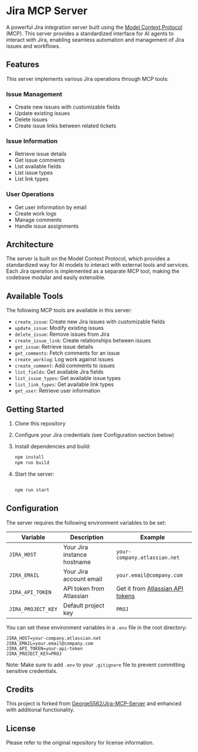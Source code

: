 # Jira MCP Server

A powerful Jira integration server built using the [Model Context Protocol](https://github.com/modelcontextprotocol) (MCP). This server provides a standardized interface for AI agents to interact with Jira, enabling seamless automation and management of Jira issues and workflows.

## Features

This server implements various Jira operations through MCP tools:

### Issue Management

- Create new issues with customizable fields
- Update existing issues
- Delete issues
- Create issue links between related tickets

### Issue Information

- Retrieve issue details
- Get issue comments
- List available fields
- List issue types
- List link types

### User Operations

- Get user information by email
- Create work logs
- Manage comments
- Handle issue assignments

## Architecture

The server is built on the Model Context Protocol, which provides a standardized way for AI models to interact with external tools and services. Each Jira operation is implemented as a separate MCP tool, making the codebase modular and easily extensible.

## Available Tools

The following MCP tools are available in this server:

- `create_issue`: Create new Jira issues with customizable fields
- `update_issue`: Modify existing issues
- `delete_issue`: Remove issues from Jira
- `create_issue_link`: Create relationships between issues
- `get_issue`: Retrieve issue details
- `get_comments`: Fetch comments for an issue
- `create_worklog`: Log work against issues
- `create_comment`: Add comments to issues
- `list_fields`: Get available Jira fields
- `list_issue_types`: Get available issue types
- `list_link_types`: Get available link types
- `get_user`: Retrieve user information

## Getting Started

1. Clone this repository
2. Configure your Jira credentials (see Configuration section below)
3. Install dependencies and build:
   ```bash
   npm install
   npm run build
   ```
4. Start the server:

   ```bash

   npm run start
   ```

## Configuration

The server requires the following environment variables to be set:

| Variable           | Description                 | Example                                                                                         |
| ------------------ | --------------------------- | ----------------------------------------------------------------------------------------------- |
| `JIRA_HOST`        | Your Jira instance hostname | `your-company.atlassian.net`                                                                    |
| `JIRA_EMAIL`       | Your Jira account email     | `your.email@company.com`                                                                        |
| `JIRA_API_TOKEN`   | API token from Atlassian    | Get it from [Atlassian API tokens](https://id.atlassian.com/manage-profile/security/api-tokens) |
| `JIRA_PROJECT_KEY` | Default project key         | `PROJ`                                                                                          |

You can set these environment variables in a `.env` file in the root directory:

```env
JIRA_HOST=your-company.atlassian.net
JIRA_EMAIL=your.email@company.com
JIRA_API_TOKEN=your-api-token
JIRA_PROJECT_KEY=PROJ
```

Note: Make sure to add `.env` to your `.gitignore` file to prevent committing sensitive credentials.

## Credits

This project is forked from [George5562/Jira-MCP-Server](https://github.com/George5562/Jira-MCP-Server) and enhanced with additional functionality.

## License

Please refer to the original repository for license information.
